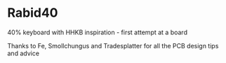 # Rabid40
40% keyboard with HHKB inspiration - first attempt at a board

Thanks to Fe, Smollchungus and Tradesplatter for all the PCB design tips and advice
